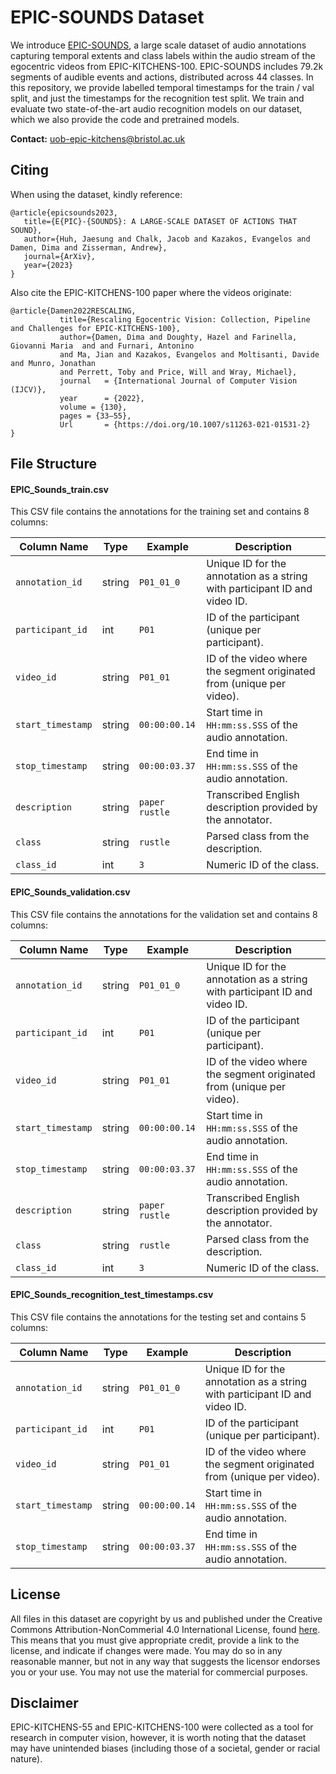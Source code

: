 # EPIC-SOUNDS Dataset

We introduce [EPIC-SOUNDS](https://epic-kitchens.github.io/epic-sounds/), a large scale dataset of audio annotations capturing temporal extents and class labels within the audio stream of the egocentric videos from EPIC-KITCHENS-100. EPIC-SOUNDS includes 79.2k segments of audible events and actions, distributed across 44 classes. In this repository, we provide labelled temporal timestamps for the train / val split, and just the timestamps for the recognition test split. We train and evaluate two state-of-the-art audio recognition models on our dataset, which we also provide the code and pretrained models.

**Contact:** [uob-epic-kitchens@bristol.ac.uk](mailto:uob-epic-kitchens@bristol.ac.uk)

## Citing
When using the dataset, kindly reference:
```
@article{epicsounds2023,
   title={E{PIC}-{SOUNDS}: A LARGE-SCALE DATASET OF ACTIONS THAT SOUND},
   author={Huh, Jaesung and Chalk, Jacob and Kazakos, Evangelos and Damen, Dima and Zisserman, Andrew},
   journal={ArXiv},
   year={2023}
} 
```

Also cite the EPIC-KITCHENS-100 paper where the videos originate:
```
@article{Damen2022RESCALING,
           title={Rescaling Egocentric Vision: Collection, Pipeline and Challenges for EPIC-KITCHENS-100},
           author={Damen, Dima and Doughty, Hazel and Farinella, Giovanni Maria  and and Furnari, Antonino 
           and Ma, Jian and Kazakos, Evangelos and Moltisanti, Davide and Munro, Jonathan 
           and Perrett, Toby and Price, Will and Wray, Michael},
           journal   = {International Journal of Computer Vision (IJCV)},
           year      = {2022},
           volume = {130},
           pages = {33–55},
           Url       = {https://doi.org/10.1007/s11263-021-01531-2}
} 
```

## File Structure

#### EPIC_Sounds_train.csv

This CSV file contains the annotations for the training set and contains 8 columns:

| Column Name           | Type                       | Example        | Description                                                                   |
| --------------------- | -------------------------- | -------------- | ----------------------------------------------------------------------------- |
| `annotation_id`       | string                     | `P01_01_0`     | Unique ID for the annotation as a string with participant ID and video ID.    |
| `participant_id`      | int                        | `P01`          | ID of the participant (unique per participant).                               |
| `video_id`            | string                     | `P01_01`       | ID of the video where the segment originated from (unique per video).         |
| `start_timestamp`     | string                     | `00:00:00.14`  | Start time in `HH:mm:ss.SSS` of the audio annotation.                         |
| `stop_timestamp`      | string                     | `00:00:03.37`  | End time in `HH:mm:ss.SSS` of the audio annotation.                           |
| `description`         | string                     | `paper rustle` | Transcribed English description provided by the annotator.                 |
| `class`               | string                     | `rustle`       | Parsed class from the description.                                            |
| `class_id`            | int                        | `3`            | Numeric ID of the class.                                                      |

#### EPIC_Sounds_validation.csv

This CSV file contains the annotations for the validation set and contains 8 columns:

| Column Name           | Type                       | Example        | Description                                                                   |
| --------------------- | -------------------------- | -------------- | ----------------------------------------------------------------------------- |
| `annotation_id`       | string                     | `P01_01_0`     | Unique ID for the annotation as a string with participant ID and video ID.    |
| `participant_id`      | int                        | `P01`          | ID of the participant (unique per participant).                               |
| `video_id`            | string                     | `P01_01`       | ID of the video where the segment originated from (unique per video).         |
| `start_timestamp`     | string                     | `00:00:00.14`  | Start time in `HH:mm:ss.SSS` of the audio annotation.                         |
| `stop_timestamp`      | string                     | `00:00:03.37`  | End time in `HH:mm:ss.SSS` of the audio annotation.                           |
| `description`         | string                     | `paper rustle` | Transcribed English description provided by the annotator.                 |
| `class`               | string                     | `rustle`       | Parsed class from the description.                                            |
| `class_id`            | int                        | `3`            | Numeric ID of the class.                                                      |

#### EPIC_Sounds_recognition_test_timestamps.csv

This CSV file contains the annotations for the testing set and contains 5 columns:

| Column Name           | Type                       | Example        | Description                                                                   |
| --------------------- | -------------------------- | -------------- | ----------------------------------------------------------------------------- |
| `annotation_id`       | string                     | `P01_01_0`     | Unique ID for the annotation as a string with participant ID and video ID.    |
| `participant_id`      | int                        | `P01`          | ID of the participant (unique per participant).                               |
| `video_id`            | string                     | `P01_01`       | ID of the video where the segment originated from (unique per video).         |
| `start_timestamp`     | string                     | `00:00:00.14`  | Start time in `HH:mm:ss.SSS` of the audio annotation.                         |
| `stop_timestamp`      | string                     | `00:00:03.37`  | End time in `HH:mm:ss.SSS` of the audio annotation.                           |

## License
All files in this dataset are copyright by us and published under the 
Creative Commons Attribution-NonCommerial 4.0 International License, found 
[here](https://creativecommons.org/licenses/by-nc/4.0/).
This means that you must give appropriate credit, provide a link to the license,
and indicate if changes were made. You may do so in any reasonable manner,
but not in any way that suggests the licensor endorses you or your use. You
may not use the material for commercial purposes.

## Disclaimer
EPIC-KITCHENS-55 and EPIC-KITCHENS-100 were collected as a tool for research in computer vision, however, it is worth noting that the dataset may have unintended biases (including those of a societal, gender or racial nature).
